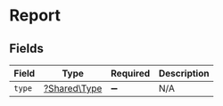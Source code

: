 # Report


## Fields

| Field                                       | Type                                        | Required                                    | Description                                 |
| ------------------------------------------- | ------------------------------------------- | ------------------------------------------- | ------------------------------------------- |
| `type`                                      | [?Shared\Type](../../Models/Shared/Type.md) | :heavy_minus_sign:                          | N/A                                         |